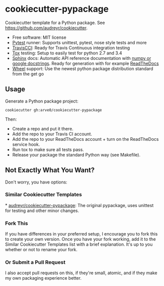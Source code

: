 cookiecutter-pypackage
======================

Cookiecutter template for a Python package. See
<https://github.com/audreyr/cookiecutter>.

-   Free software: MIT license
-   [Pytest](http://pytest.org/) runner: Supports unittest, pytest, nose
    style tests and more
-   [TravisCCI](http://travis-ci.org/): Ready for Travis Continuous
    integration testing
-   [Tox](http://testrun.org/tox/) testing: Setup to easily test for
    python 2.7 and 3.4
-   [Sphinx](http://sphinx-doc.org/) docs: Automatic API reference 
    documentation with
    [numpy or google docstrings](https://pypi.python.org/pypi/sphinxcontrib-napoleon).
    Ready for generation with for example [ReadTheDocs](https://readthedocs.org/)
-   [Wheel](http://pythonwheels.com) support: Use the newest python
    package distribution standard from the get go

Usage
-----

Generate a Python package project:

    cookiecutter gh:arve0/cookiecutter-pypackage

Then:

-   Create a repo and put it there.
-   Add the repo to your Travis CI account.
-   Add the repo to your ReadTheDocs account + turn on the ReadTheDocs
    service hook.
-   Run tox to make sure all tests pass.
-   Release your package the standard Python way (see Makefile).

Not Exactly What You Want?
--------------------------

Don't worry, you have options:

### Similar Cookiecutter Templates

\*
[audreyr/cookiecutter-pypackage](https://github.com/Nekroze/cookiecutter-pypackage):
The original pypackage, uses unittest for testing and other minor
changes.

### Fork This

If you have differences in your preferred setup, I encourage you to fork
this to create your own version. Once you have your fork working, add it
to the Similar Cookiecutter Templates list with a brief explanation.
It's up to you whether or not to rename your fork.

### Or Submit a Pull Request

I also accept pull requests on this, if they're small, atomic, and if
they make my own packaging experience better.

